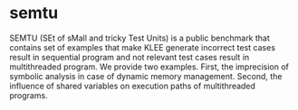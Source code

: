 # semtu
SEMTU (SEt of sMall and tricky Test Units) is a public benchmark that contains set of examples that make KLEE generate incorrect test cases result in sequential program and not relevant test cases result in multithreaded program. We provide two examples. First, the imprecision of symbolic analysis in case of dynamic memory management. Second, the influence of shared variables on execution paths of multithreaded programs.
